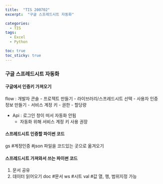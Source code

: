 ```yaml
---
title:  "TIS 200702"
excerpt:  "구글 스프레드시트 자동화"

categories:
  - TIS
tags:
  - Excel
  - Python

toc: true
toc_sticky: true
---
```


### 구글 스프레드시트 자동화

#### 구글에서 인증키 가져오기

flow : 개발자 콘솔 - 프로젝트 만들기 - 라이브러리/스프레드시트 선택 - 사용자 인증 정보 만들기 - 서비스 계정 키 - 권한 - 할당량

* Api : 로그인 창이 떠서 자동화 안됨 
    * 자동화 위해 서비스 계정 키 사용 권장

#### 스프레드시트 인증할 파이썬 코드

gs #계정인증
#json 파일을 코드있는 곳으로 옮겨오기

#### 스프레드시트 가져와서 쓰는 파이썬 코드

1. 문서 공유
2. 데이터 읽어오기
doc #문서
ws #시트
val #값
열, 행, 범위지정 가능

